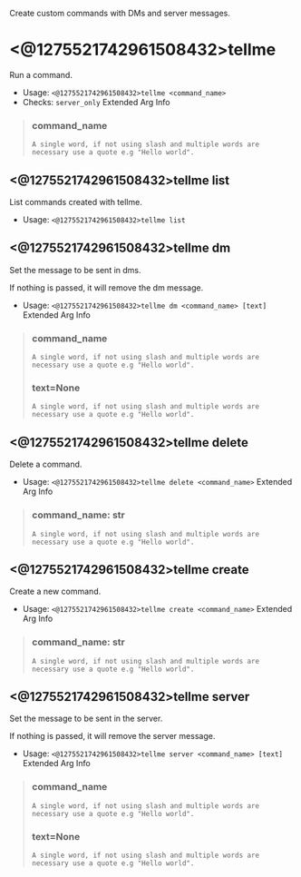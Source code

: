 Create custom commands with DMs and server messages.

# <@1275521742961508432>tellme
Run a command.<br/>
 - Usage: `<@1275521742961508432>tellme <command_name>`
 - Checks: `server_only`
Extended Arg Info
> ### command_name
> ```
> A single word, if not using slash and multiple words are necessary use a quote e.g "Hello world".
> ```
## <@1275521742961508432>tellme list
List commands created with tellme.<br/>
 - Usage: `<@1275521742961508432>tellme list`
## <@1275521742961508432>tellme dm
Set the message to be sent in dms.<br/>

If nothing is passed, it will remove the dm message.<br/>
 - Usage: `<@1275521742961508432>tellme dm <command_name> [text]`
Extended Arg Info
> ### command_name
> ```
> A single word, if not using slash and multiple words are necessary use a quote e.g "Hello world".
> ```
> ### text=None
> ```
> A single word, if not using slash and multiple words are necessary use a quote e.g "Hello world".
> ```
## <@1275521742961508432>tellme delete
Delete a command.<br/>
 - Usage: `<@1275521742961508432>tellme delete <command_name>`
Extended Arg Info
> ### command_name: str
> ```
> A single word, if not using slash and multiple words are necessary use a quote e.g "Hello world".
> ```
## <@1275521742961508432>tellme create
Create a new command.<br/>
 - Usage: `<@1275521742961508432>tellme create <command_name>`
Extended Arg Info
> ### command_name: str
> ```
> A single word, if not using slash and multiple words are necessary use a quote e.g "Hello world".
> ```
## <@1275521742961508432>tellme server
Set the message to be sent in the server.<br/>

If nothing is passed, it will remove the server message.<br/>
 - Usage: `<@1275521742961508432>tellme server <command_name> [text]`
Extended Arg Info
> ### command_name
> ```
> A single word, if not using slash and multiple words are necessary use a quote e.g "Hello world".
> ```
> ### text=None
> ```
> A single word, if not using slash and multiple words are necessary use a quote e.g "Hello world".
> ```

